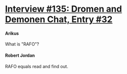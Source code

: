 # [Interview #135: Dromen and Demonen Chat, Entry #32](https://www.theoryland.com/intvmain.php?i=135#32)

#### Arikus

What is "RAFO"?

#### Robert Jordan

RAFO equals read and find out.

